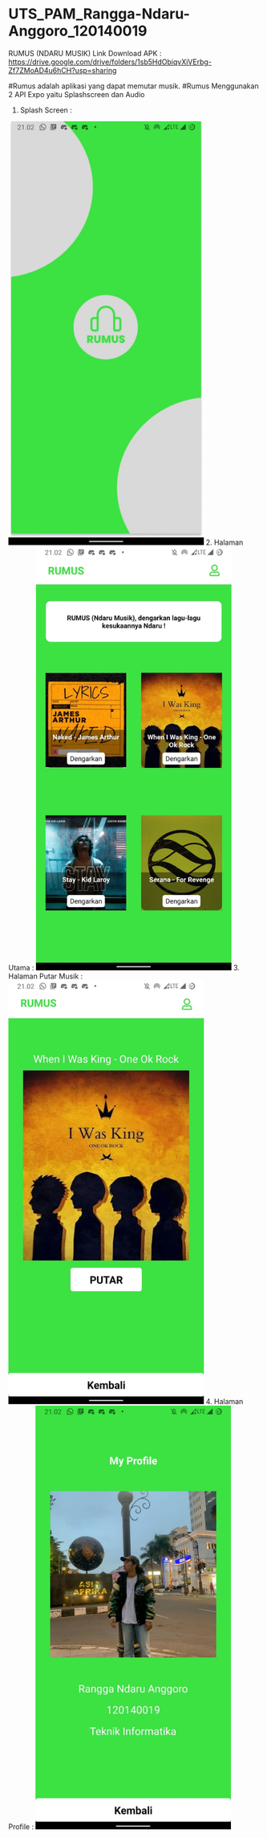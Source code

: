 # UTS_PAM_Rangga-Ndaru-Anggoro_120140019
RUMUS (NDARU MUSIK)
Link Download APK :
https://drive.google.com/drive/folders/1sb5HdObiqvXiVErbg-Zf7ZMoAD4u6hCH?usp=sharing

#Rumus adalah aplikasi yang dapat memutar musik.
#Rumus Menggunakan 2 API Expo yaitu Splashscreen dan Audio

1. Splash Screen :
<img src="https://github.com/randaru09/UTS_PAM_Rangga-Ndaru-Anggoro_120140019/blob/main/Screenshot/Halaman%20Splash%20Screen.jpeg" width="390" height="844">
2. Halaman Utama :
<img src="https://github.com/randaru09/UTS_PAM_Rangga-Ndaru-Anggoro_120140019/blob/main/Screenshot/Halaman%20Utama.jpeg" width="390" height="844">
3. Halaman Putar Musik :
<img src="https://github.com/randaru09/UTS_PAM_Rangga-Ndaru-Anggoro_120140019/blob/main/Screenshot/Halaman%20Putar%20Musik.jpeg" width="390" height="844">
4. Halaman Profile :
<img src="https://github.com/randaru09/UTS_PAM_Rangga-Ndaru-Anggoro_120140019/blob/main/Screenshot/Halaman%20Profile.jpeg" width="390" height="844">


